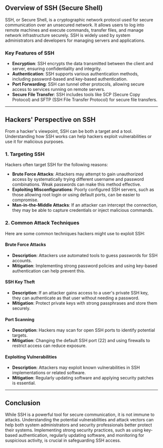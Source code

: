 ## Overview of SSH (Secure Shell)

SSH, or Secure Shell, is a cryptographic network protocol used for secure communication over an unsecured network. It allows users to log into remote machines and execute commands, transfer files, and manage network infrastructure securely. SSH is widely used by system administrators and developers for managing servers and applications.

### Key Features of SSH

- **Encryption**: SSH encrypts the data transmitted between the client and server, ensuring confidentiality and integrity.
- **Authentication**: SSH supports various authentication methods, including password-based and key-based authentication.
- **Port Forwarding**: SSH can tunnel other protocols, allowing secure access to services running on remote servers.
- **Secure File Transfer**: SSH includes tools like SCP (Secure Copy Protocol) and SFTP (SSH File Transfer Protocol) for secure file transfers.

<hr>

## Hackers' Perspective on SSH

From a hacker's viewpoint, SSH can be both a target and a tool. Understanding how SSH works can help hackers exploit vulnerabilities or use it for malicious purposes.

### 1. Targeting SSH

Hackers often target SSH for the following reasons:

- **Brute Force Attacks**: Attackers may attempt to gain unauthorized access by systematically trying different username and password combinations. Weak passwords can make this method effective.
- **Exploiting Misconfigurations**: Poorly configured SSH servers, such as those allowing root login or using default ports, can be easier to compromise.
- **Man-in-the-Middle Attacks**: If an attacker can intercept the connection, they may be able to capture credentials or inject malicious commands.

### 2. Common Attack Techniques

Here are some common techniques hackers might use to exploit SSH:

#### Brute Force Attacks

- **Description**: Attackers use automated tools to guess passwords for SSH accounts.
- **Mitigation**: Implementing strong password policies and using key-based authentication can help prevent this.

#### SSH Key Theft

- **Description**: If an attacker gains access to a user's private SSH key, they can authenticate as that user without needing a password.
- **Mitigation**: Protect private keys with strong passphrases and store them securely.

#### Port Scanning

- **Description**: Hackers may scan for open SSH ports to identify potential targets.
- **Mitigation**: Changing the default SSH port (22) and using firewalls to restrict access can reduce exposure.

#### Exploiting Vulnerabilities

- **Description**: Attackers may exploit known vulnerabilities in SSH implementations or related software.
- **Mitigation**: Regularly updating software and applying security patches is essential.

<hr>

## Conclusion

While SSH is a powerful tool for secure communication, it is not immune to attacks. Understanding the potential vulnerabilities and attack vectors can help both system administrators and security professionals better protect their systems. Implementing strong security practices, such as using key-based authentication, regularly updating software, and monitoring for suspicious activity, is crucial in safeguarding SSH access.